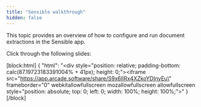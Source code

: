 ```yaml
---
title: "Sensible walkthrough"
hidden: false
---
```


This topic provides an overview of how to configure and run document extractions in the Sensible app.

Click through the following slides:



[block:html]
{
  "html": "<div style=\"position: relative; padding-bottom: calc(87.19723183391004% + 41px); height: 0;\"><iframe src=\"https://app.arcade.software/share/S9x6lIRx4XZkoYDInyEu\" frameborder=\"0\" webkitallowfullscreen mozallowfullscreen allowfullscreen style=\"position: absolute; top: 0; left: 0; width: 100%; height: 100%;\"></iframe></div>"
}
[/block]

